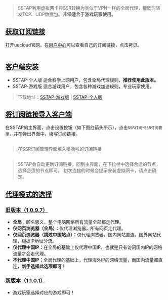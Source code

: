 <blockquote>
<p>SSTAP利用虚拟网卡将SSR转换为类似于VPN一样的全局代理，能同时转发TCP、UDP数据包。<strong>非常适合于游戏玩家使用。</strong></p></blockquote>
<h2 id="获取订阅链接"><a href="#/Windows/SSTap?id=%e8%8e%b7%e5%8f%96%e8%ae%a2%e9%98%85%e9%93%be%e6%8e%a5" data-id="获取订阅链接" class="anchor"><span>获取订阅链接</span></a></h2><p>打开uucloud官网，在<a href="https://www.uucloud.xyz/user" target="_blank">用户中心</a>可以查看自己的订阅链接，点击拷贝。</p><p><img src="https://www.996icu.tv/images/help/winssr-01.png" data-origin="https://www.996icu.tv/images/help/winssr-01.png" alt="" class="medium-zoom-image"></p><h2 id="客户端安装"><a href="#/Windows/SSTap?id=%e5%ae%a2%e6%88%b7%e7%ab%af%e5%ae%89%e8%a3%85" data-id="客户端安装" class="anchor"><span>客户端安装</span></a></h2><ul>
<li>SSTAP-个人版  适合科学上网用户，包含全局代理规则，<strong>推荐使用此版本。</strong></li>
<li>SSTAP-游戏版  适合游戏用户，包含各种游戏加速规则，专业玩家使用。</li>
</ul>
<blockquote>
<p>下载地址：<a href="https://www.996icu.tv/ssr-download/SSTap-game.zip" target="_blank">SSTAP-游戏版</a> |  <a href="https://www.996icu.tv/ssr-download/SSTap-user.zip" target="_blank">SSTAP-个人版</a></p></blockquote>
<h2 id="将订阅链接导入客户端"><a href="#/winsstap?id=%e5%b0%86%e8%ae%a2%e9%98%85%e9%93%be%e6%8e%a5%e5%af%bc%e5%85%a5%e5%ae%a2%e6%88%b7%e7%ab%af" data-id="将订阅链接导入客户端" class="anchor"><span>将订阅链接导入客户端</span></a></h2><p>在SSTAP的主界面，点击设置按钮（如下图红箭头所示），点击<code>SSR订阅</code>-<code>SSR订阅管理</code>，并在弹出界面中，填写订阅链接。</p><p><img src="https://www.996icu.tv/images/help/winsstap-02.png" data-origin="https://www.996icu.tv/images/help/winsstap-02.png" alt="" class="medium-zoom-image"></p><blockquote>
<p>在SSR订阅管理界面填入噜噜啦的订阅链接</p></blockquote>
<p><img src="https://www.996icu.tv/images/help/winsstap-01.png" data-origin="https://www.996icu.tv/images/help/winsstap-01.png" alt="" class="medium-zoom-image"></p><blockquote>
<p>SSTAP会自动更新订阅链接，回到主界面，在下拉栏中选择合适的节点，选择合适的节点即可。
初次连接的时候会提示安装虚拟网卡，请点击确定。</p></blockquote>
<h2 id="代理模式的选择"><a href="#/winsstap?id=%e4%bb%a3%e7%90%86%e6%a8%a1%e5%bc%8f%e7%9a%84%e9%80%89%e6%8b%a9" data-id="代理模式的选择" class="anchor"><span>代理模式的选择</span></a></h2><h3 id="旧版本（1097）"><a href="#/winsstap?id=%e6%97%a7%e7%89%88%e6%9c%ac%ef%bc%881097%ef%bc%89" data-id="旧版本（1097）" class="anchor"><span>旧版本（1.0.9.7）</span></a></h3><ul>
<li><strong>全局：</strong>顾名思义，整个电脑网络所有流量全部都走代理。</li>
<li><strong>仅网页浏览器（全局）：</strong>仅代理浏览器，所有网页走代理。</li>
<li><strong>仅网页浏览器（跳过中国站点）：</strong>仅代理浏览器，国内网站直连，国外网站代理，根据IP地址分流。</li>
<li><strong>仅代理中国IP：</strong>在全局的基础上仅代理中国IP，也就是只有访问国内IP的网络流量才会走代理。</li>
<li><strong>不代理中国IP：</strong>全局代理的基础上，代理海外IP的网络流量，而国内流量都直连，<strong>新手选择此选项即可！</strong></li>
</ul>
<h3 id="新版本（1101）"><a href="#/winsstap?id=%e6%96%b0%e7%89%88%e6%9c%ac%ef%bc%881101%ef%bc%89" data-id="新版本（1101）" class="anchor"><span>新版本（1.1.0.1）</span></a></h3><ul>
<li>游戏玩家选择对应的游戏即可！</li>
</ul>
